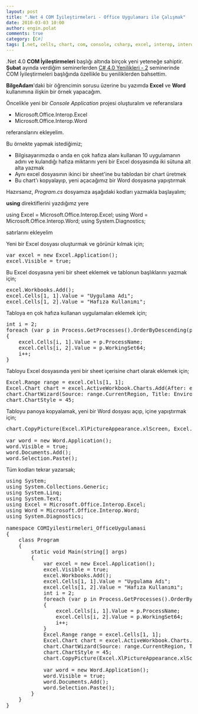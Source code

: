 ```yaml
---
layout: post
title: ".Net 4 COM İyileştirmeleri - Office Uygulamarı ile Çalışmak"
date: 2010-03-03 10:00
author: engin.polat
comments: true
category: [C#]
tags: [.net, cells, chart, com, console, csharp, excel, interop, interoperability, office, range, sheet, word, workbooks]
---
```

.Net 4.0 **COM İyileştirmeleri** başlığı altında birçok yeni yeteneğe sahiptir. **Şubat** ayında verdiğim seminerlerden <a title="enginpolat.com : Şubat Seminerleri / C# 4.0 Yenilikleri - 2" href="/subat-2010-seminerleri-csharp-4-yenilikleri-2/" target="_self">C# 4.0 Yenilikleri - 2</a> seminerinde COM İyileştirmeleri başlığında özellikle bu yeniliklerden bahsettim.

**BilgeAdam**'daki bir öğrencimin sorusu üzerine bu yazımda **Excel** ve **Word** kullanımına ilişkin bir örnek yapacağım.

Öncelikle yeni bir *Console Application* projesi oluşturalım ve referanslara



*   Microsoft.Office.Interop.Excel
*   Microsoft.Office.Interop.Word

referanslarını ekleyelim.

Bu örnekte yapmak istediğimiz;



*   Bilgisayarımızda o anda en çok hafıza alanı kullanan 10 uygulamanın adını ve kulandığı hafıza miktarını yeni bir Excel dosyasında iki sütuna alt alta yazmak
*   Aynı excel dosyasının ikinci bir sheet'ine bu tablodan bir chart üretmek
*   Bu chart'ı kopyalayıp, yeni açacağımız bir Word dosyasına yapıştırmak

Hazırsanız, *Program.cs* dosyamıza aşağıdaki kodları yazmakla başlayalım;

**using** direktiflerini yazdığımz yere



using Excel = Microsoft.Office.Interop.Excel;
using Word = Microsoft.Office.Interop.Word;
using System.Diagnostics;</pre>

satırlarını ekleyelim

Yeni bir Excel dosyası oluşturmak ve görünür kılmak için;

<pre class="brush:csharp">var excel = new Excel.Application();
excel.Visible = true;</pre>

Bu Excel dosyasına yeni bir sheet eklemek ve tablonun başlıklarını yazmak için;

<pre class="brush:csharp">excel.Workbooks.Add();
excel.Cells[1, 1].Value = "Uygulama Adı";
excel.Cells[1, 2].Value = "Hafıza Kullanımı";</pre>

Tabloya en çok hafıza kullanan uygulamaları eklemek için;

<pre class="brush:csharp">int i = 2;
foreach (var p in Process.GetProcesses().OrderByDescending(p =&gt; p.WorkingSet64).Take(10))
{
    excel.Cells[i, 1].Value = p.ProcessName;
    excel.Cells[i, 2].Value = p.WorkingSet64;
    i++;
}</pre>

Tabloyu Excel dosyasında yeni bir sheet içerisine chart olarak eklemek için;

<pre class="brush:csharp">Excel.Range range = excel.Cells[1, 1];
Excel.Chart chart = excel.ActiveWorkbook.Charts.Add(After: excel.ActiveSheet);
chart.ChartWizard(Source: range.CurrentRegion, Title: Environment.MachineName + " Toplam Hafıza Kullanımı");
chart.ChartStyle = 45;</pre>

Tabloyu panoya kopyalamak, yeni bir Word dosyası açıp, içine yapıştırmak için;

<pre class="brush:csharp">chart.CopyPicture(Excel.XlPictureAppearance.xlScreen, Excel.XlCopyPictureFormat.xlBitmap, Excel.XlPictureAppearance.xlScreen);

var word = new Word.Application();
word.Visible = true;
word.Documents.Add();
word.Selection.Paste();</pre>

Tüm kodları tekrar yazarsak;

<pre class="brush:csharp">using System;
using System.Collections.Generic;
using System.Linq;
using System.Text;
using Excel = Microsoft.Office.Interop.Excel;
using Word = Microsoft.Office.Interop.Word;
using System.Diagnostics;

namespace COMIyilestirmeleri_OfficeUygulamasi
{
    class Program
    {
        static void Main(string[] args)
        {
            var excel = new Excel.Application();
            excel.Visible = true;
            excel.Workbooks.Add();
            excel.Cells[1, 1].Value = "Uygulama Adı";
            excel.Cells[1, 2].Value = "Hafıza Kullanımı";
            int i = 2;
            foreach (var p in Process.GetProcesses().OrderByDescending(p =&gt; p.WorkingSet64).Take(10))
            {
                excel.Cells[i, 1].Value = p.ProcessName;
                excel.Cells[i, 2].Value = p.WorkingSet64;
                i++;
            }
            Excel.Range range = excel.Cells[1, 1];
            Excel.Chart chart = excel.ActiveWorkbook.Charts.Add(After: excel.ActiveSheet);
            chart.ChartWizard(Source: range.CurrentRegion, Title: Environment.MachineName + " Toplam Hafıza Kullanımı");
            chart.ChartStyle = 45;
            chart.CopyPicture(Excel.XlPictureAppearance.xlScreen, Excel.XlCopyPictureFormat.xlBitmap, Excel.XlPictureAppearance.xlScreen);

            var word = new Word.Application();
            word.Visible = true;
            word.Documents.Add();
            word.Selection.Paste();
        }
    }
}


